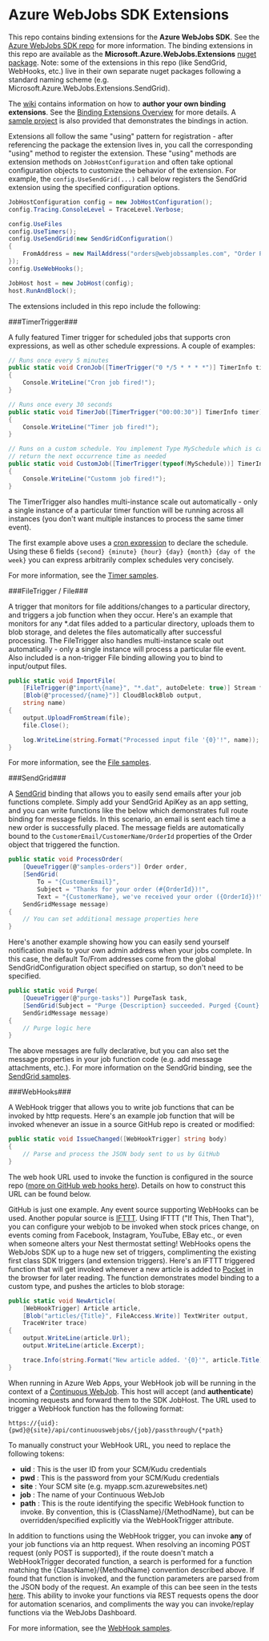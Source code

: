 ﻿Azure WebJobs SDK Extensions
===
This repo contains binding extensions for the **Azure WebJobs SDK**. See the [Azure WebJobs SDK repo](https://github.com/Azure/azure-webjobs-sdk) for more information. The binding extensions in this repo are available as the **Microsoft.Azure.WebJobs.Extensions** [nuget package](http://www.nuget.org/packages/Microsoft.Azure.WebJobs.Extensions). Note: some of the extensions in this repo (like SendGrid, WebHooks, etc.) live in their own separate nuget packages following a standard naming scheme (e.g. Microsoft.Azure.WebJobs.Extensions.SendGrid).

The [wiki](https://github.com/Azure/azure-webjobs-sdk-extensions/wiki) contains information on how to **author your own binding extensions**. See the [Binding Extensions Overview](https://github.com/Azure/azure-webjobs-sdk-extensions/wiki/Binding-Extensions-Overview) for more details. A [sample project](https://github.com/Azure/azure-webjobs-sdk-extensions/blob/master/src/ExtensionsSample/Program.cs) is also provided that demonstrates the bindings in action.

Extensions all follow the same "using" pattern for registration - after referencing the package the extension lives in, you call the corresponding "using" method to register the extension. These "using" methods are extension methods on `JobHostConfiguration` and often take optional configuration objects to customize the behavior of the extension. For example, the `config.UseSendGrid(...)` call below registers the SendGrid extension using the specified configuration options.

```csharp
JobHostConfiguration config = new JobHostConfiguration();
config.Tracing.ConsoleLevel = TraceLevel.Verbose;

config.UseFiles
config.UseTimers();
config.UseSendGrid(new SendGridConfiguration()
{
    FromAddress = new MailAddress("orders@webjobssamples.com", "Order Processor")
});
config.UseWebHooks();

JobHost host = new JobHost(config);
host.RunAndBlock();
```

The extensions included in this repo include the following:

###TimerTrigger###

A fully featured Timer trigger for scheduled jobs that supports cron expressions, as well as other schedule expressions. A couple of examples:

```csharp
// Runs once every 5 minutes
public static void CronJob([TimerTrigger("0 */5 * * * *")] TimerInfo timer)
{
    Console.WriteLine("Cron job fired!");
}

// Runs once every 30 seconds
public static void TimerJob([TimerTrigger("00:00:30")] TimerInfo timer)
{
    Console.WriteLine("Timer job fired!");
}

// Runs on a custom schedule. You implement Type MySchedule which is called on to
// return the next occurrence time as needed
public static void CustomJob([TimerTrigger(typeof(MySchedule))] TimerInfo timer)
{
    Console.WriteLine("Customm job fired!");
}
```
The TimerTrigger also handles multi-instance scale out automatically - only a single instance of a particular timer function will be running across all instances (you don't want multiple instances to process the same timer event).

The first example above uses a [cron expression](http://code.google.com/p/ncrontab/wiki/CrontabExpression) to declare the schedule. Using these 6 fields `{second} {minute} {hour} {day} {month} {day of the week}` you can express arbitrarily complex schedules very concisely.

For more information, see the [Timer samples](https://github.com/Azure/azure-webjobs-sdk-extensions/blob/master/src/ExtensionsSample/Samples/TimerSamples.cs).

###FileTrigger / File###

A trigger that monitors for file additions/changes to a particular directory, and triggers a job function when they occur. Here's an example that monitors for any *.dat files added to a particular directory, uploads them to blob storage, and deletes the files automatically after successful processing. The FileTrigger also handles multi-instance scale out automatically - only a single instance will process a particular file event. Also included is a non-trigger File binding allowing you to bind to input/output files.

```csharp
public static void ImportFile(
    [FileTrigger(@"import\{name}", "*.dat", autoDelete: true)] Stream file,
    [Blob(@"processed/{name}")] CloudBlockBlob output,
    string name)
{
    output.UploadFromStream(file);
    file.Close();

    log.WriteLine(string.Format("Processed input file '{0}'!", name));
}
```

For more information, see the [File samples](https://github.com/Azure/azure-webjobs-sdk-extensions/blob/master/src/ExtensionsSample/Samples/FileSamples.cs).

###SendGrid###

A [SendGrid](https://sendgrid.com) binding that allows you to easily send emails after your job functions complete. Simply add your SendGrid ApiKey as an app setting, and you can write functions like the below which demonstrates full route binding for message fields. In this scenario, an email is sent each time a new order is successfully placed. The message fields are automatically bound to the `CustomerEmail/CustomerName/OrderId` properties of the Order object that triggered the function.

```csharp
public static void ProcessOrder(
    [QueueTrigger(@"samples-orders")] Order order,
    [SendGrid(
        To = "{CustomerEmail}",
        Subject = "Thanks for your order (#{OrderId})!",
        Text = "{CustomerName}, we've received your order ({OrderId})!")]
    SendGridMessage message)
{
    // You can set additional message properties here
}
```

Here's another example showing how you can easily send yourself notification mails to your own admin address when your jobs complete. In this case, the default To/From addresses come from the global SendGridConfiguration object specified on startup, so don't need to be specified.

```csharp
public static void Purge(
    [QueueTrigger(@"purge-tasks")] PurgeTask task,
    [SendGrid(Subject = "Purge {Description} succeeded. Purged {Count} items")]
    SendGridMessage message)
{
    // Purge logic here
}
```

The above messages are fully declarative, but you can also set the message properties in your job function code (e.g. add message attachments, etc.). For more information on the SendGrid binding, see the [SendGrid samples](https://github.com/Azure/azure-webjobs-sdk-extensions/blob/master/src/ExtensionsSample/Samples/SendGridSamples.cs).

###WebHooks###

A WebHook trigger that allows you to write job functions that can be invoked by http requests. Here's an example job function that will be invoked whenever an issue in a source GitHub repo is created or modified:

```csharp
public static void IssueChanged([WebHookTrigger] string body)
{
    // Parse and process the JSON body sent to us by GitHub
}
```

The web hook URL used to invoke the function is configured in the source repo ([more on GitHub web hooks here](https://developer.github.com/webhooks/)). Details on how to construct this URL can be found below.

GitHub is just one example. Any event source supporting WebHooks can be used. Another popular source is [IFTTT](https://ifttt.com/). Using IFTTT ("If This, Then That"), you can configure your webjob to be invoked when stock prices change, on events coming from Facebook, Instagram, YouTube, EBay etc., or even when someone alters your Nest thermostat setting! WebHooks opens the WebJobs SDK up to a huge new set of triggers, complimenting the existing first class SDK triggers (and extension triggers). Here's an IFTTT triggered function that will get invoked whenever a new article is added to [Pocket](https://getpocket.com/) in the browser for later reading. The function demonstrates model binding to a custom type, and pushes the articles to blob storage:

```csharp
public static void NewArticle(
    [WebHookTrigger] Article article,
    [Blob("articles/{Title}", FileAccess.Write)] TextWriter output,
    TraceWriter trace)
{
    output.WriteLine(article.Url);
    output.WriteLine(article.Excerpt);

    trace.Info(string.Format("New article added. '{0}'", article.Title));
}
```

When running in Azure Web Apps, your WebHook job will be running in the context of a [Continuous WebJob](https://github.com/projectkudu/kudu/wiki/Web-jobs). This host will accept (and **authenticate**) incoming requests and forward them to the SDK JobHost. The URL used to trigger a WebHook function has the following format:

    https://{uid}:{pwd}@{site}/api/continuouswebjobs/{job}/passthrough/{*path}

To manually construct your WebHook URL, you need to replace the following tokens:
* **uid** : This is the user ID from your SCM/Kudu credentials
* **pwd** : This is the password from your SCM/Kudu credentials
* **site** : Your SCM site (e.g. myapp.scm.azurewebsites.net)
* **job** : The name of your Continuous WebJob
* **path** : This is the route identifying the specific WebHook function to invoke. By convention, this is {ClassName}/{MethodName}, but can be overridden/specified explicitly via the WebHookTrigger attribute.

In addition to functions using the WebHook trigger, you can invoke **any** of your job functions via an http request. When resolving an incoming POST request (only POST is supported), if the route doesn't match a WebHookTrigger decorated function, a search is performed for a function matching the {ClassName}/{MethodName} convention described above. If found that function is invoked, and the function parameters are parsed from the JSON body of the request. An example of this can bee seen in the tests [here](https://github.com/Azure/azure-webjobs-sdk-extensions/blob/master/test/WebJobs.Extensions.Tests/WebHooks/WebHookEndToEndTests.cs#L72). This ability to invoke your functions via REST requests opens the door for automation scenarios, and compliments the way you can invoke/replay functions via the WebJobs Dashboard.

For more information, see the [WebHook samples](https://github.com/Azure/azure-webjobs-sdk-extensions/blob/master/src/ExtensionsSample/Samples/WebHookSamples.cs).
